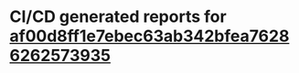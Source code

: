 # CI/CD generated reports for [af00d8ff1e7ebec63ab342bfea76286262573935](https://github.com/hydephp/develop/commit/af00d8ff1e7ebec63ab342bfea76286262573935)
